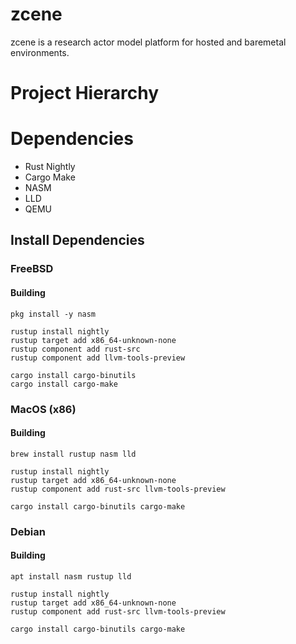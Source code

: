 # zcene
zcene is a research actor model platform for hosted and baremetal environments.

# Project Hierarchy

# Dependencies
- Rust Nightly
- Cargo Make
- NASM
- LLD
- QEMU

## Install Dependencies 

### FreeBSD

#### Building

``` shell
pkg install -y nasm

rustup install nightly
rustup target add x86_64-unknown-none
rustup component add rust-src
rustup component add llvm-tools-preview

cargo install cargo-binutils
cargo install cargo-make
```

### MacOS (x86)

#### Building

``` shell
brew install rustup nasm lld

rustup install nightly
rustup target add x86_64-unknown-none
rustup component add rust-src llvm-tools-preview

cargo install cargo-binutils cargo-make
```

### Debian

#### Building

``` shell
apt install nasm rustup lld

rustup install nightly
rustup target add x86_64-unknown-none
rustup component add rust-src llvm-tools-preview

cargo install cargo-binutils cargo-make
```

